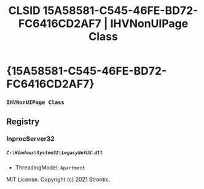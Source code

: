 ﻿---
title: "CLSID 15A58581-C545-46FE-BD72-FC6416CD2AF7 | IHVNonUIPage Class"
excerpt: What is COM-Object CLSID 15A58581-C545-46FE-BD72-FC6416CD2AF7?
---

# {15A58581-C545-46FE-BD72-FC6416CD2AF7}

### `IHVNonUIPage Class`

## Registry


### InprocServer32

##### `C:\Windows\System32\LegacyNetUX.dll`
* ThreadingModel: `Apartment`

MIT License. Copyright (c) 2021 Strontic.


